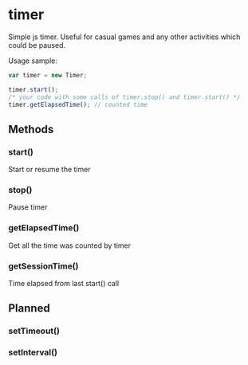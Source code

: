 # timer
Simple js timer. Useful for casual games and any other activities which could be paused.

Usage sample:

```js
var timer = new Timer;

timer.start();
/* your code with some calls of timer.stop() and timer.start() */
timer.getElapsedTime(); // counted time
```

## Methods
### start()
Start or resume the timer

### stop()
Pause timer

### getElapsedTime()
Get all the time was counted by timer

### getSessionTime()
Time elapsed from last start() call

## Planned
### setTimeout()
### setInterval()
